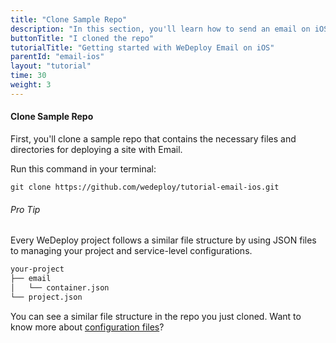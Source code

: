 ```yaml
---
title: "Clone Sample Repo"
description: "In this section, you'll learn how to send an email on iOS using the WeDeploy API Client."
buttonTitle: "I cloned the repo"
tutorialTitle: "Getting started with WeDeploy Email on iOS"
parentId: "email-ios"
layout: "tutorial"
time: 30
weight: 3
---
```


#### Clone Sample Repo

First, you'll clone a sample repo that contains the necessary files and directories for deploying a site with Email.

Run this command in your terminal:

```
git clone https://github.com/wedeploy/tutorial-email-ios.git
```

<aside>

###### <span class="icon-16-star"></span> Pro Tip

Every WeDeploy project follows a similar file structure by using JSON files to managing your project and service-level configurations.

```xml
your-project
├── email
│   └── container.json
└── project.json
```

You can see a similar file structure in the repo you just cloned. Want to know more about <a href="/docs/intro/configuration-files.html" target="_blank">configuration files</a>?

</aside>

